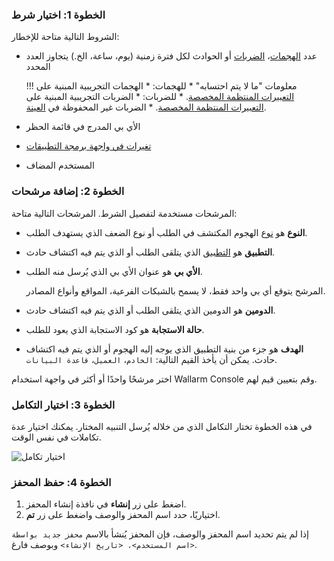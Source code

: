 ### الخطوة 1: اختيار شرط

الشروط التالية متاحة للإخطار:

* عدد [الهجمات](../../../glossary-en.md#attack)، [الضربات](../../../glossary-en.md#hit) أو الحوادث لكل فترة زمنية (يوم، ساعة، الخ.) يتجاوز العدد المحدد

    !!! معلومات "ما لا يتم احتسابه"
        * للهجمات: 
            * الهجمات التجريبية المبنية على [التعبيرات المنتظمة المخصصة](../../../user-guides/rules/regex-rule.md).
        * للضربات:
            * الضربات التجريبية المبنية على [التعبيرات المنتظمة المخصصة](../../../user-guides/rules/regex-rule.md).
            * الضربات غير المحفوظة في [العينة](../../events/analyze-attack.md#sampling-of-hits).

* الأي بي المدرج في قائمة الحظر
* [تغيرات في واجهة برمجة التطبيقات](../../about-wallarm/api-discovery.md#tracking-changes-in-api)
* المستخدم المضاف

### الخطوة 2: إضافة مرشحات

المرشحات مستخدمة لتفصيل الشرط. المرشحات التالية متاحة:

* **النوع** هو [نوع](../../attacks-vulns-list.md) الهجوم المكتشف في الطلب أو نوع الضعف الذي يستهدف الطلب.
* **التطبيق** هو [التطبيق](../settings/applications.md) الذي يتلقى الطلب أو الذي يتم فيه اكتشاف حادث.
* **الأي بي** هو عنوان الأي بي الذي يُرسل منه الطلب.

    المرشح يتوقع أي بي واحد فقط، لا يسمح بالشبكات الفرعية، المواقع وأنواع المصادر.
* **الدومين** هو الدومين الذي يتلقى الطلب أو الذي يتم فيه اكتشاف حادث.
* **حالة الاستجابة** هو كود الاستجابة الذي يعود للطلب.
* **الهدف** هو جزء من بنية التطبيق الذي يوجه إليه الهجوم أو الذي يتم فيه اكتشاف حادث. يمكن أن يأخذ القيم التالية: `الخادم`، `العميل`، `قاعدة البيانات`.

اختر مرشحًا واحدًا أو أكثر في واجهة استخدام Wallarm Console وقم بتعيين قيم لهم.

### الخطوة 3: اختيار التكامل

في هذه الخطوة تختار التكامل الذي من خلاله يُرسل التنبيه المختار. يمكنك اختيار عدة تكاملات في نفس الوقت.

![اختيار تكامل](../../images/user-guides/triggers/select-integration.png)

### الخطوة 4: حفظ المحفز

1. اضغط على زر **إنشاء** في نافذة إنشاء المحفز.
2. اختياريًا، حدد اسم المحفز والوصف واضغط على زر **تم**.

إذا لم يتم تحديد اسم المحفز والوصف، فإن المحفز يُنشأ بالاسم `محفز جديد بواسطة <اسم المستخدم>، <تاريخ الإنشاء>` وبوصف فارغ.